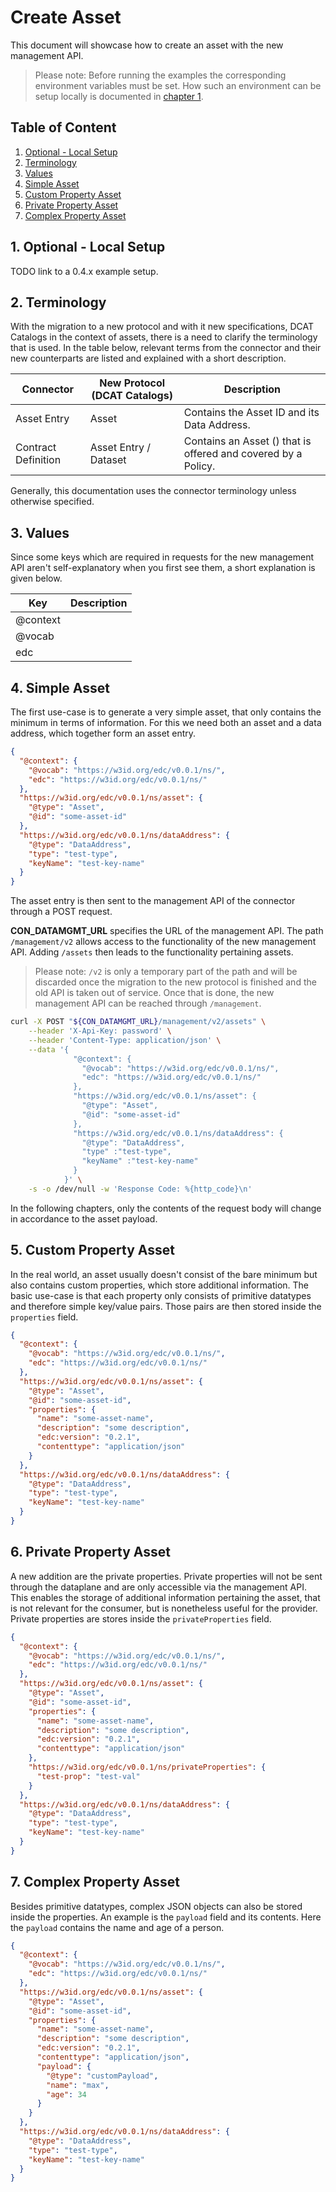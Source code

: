 # Create Asset

This document will showcase how to create an asset with the new management API.

> Please note: Before running the examples the corresponding environment variables must be set.
> How such an environment can be setup locally is documented in [chapter 1](#1-optional---local-setup).

## Table of Content

1. [Optional - Local Setup](#1-optional---local-setup)
2. [Terminology](#2-terminology)
3. [Values](#3-values)
4. [Simple Asset](#4-simple-asset)
5. [Custom Property Asset](#5-custom-property-asset)
6. [Private Property Asset](#6-private-property-asset)
7. [Complex Property Asset](#7-complex-property-asset)

## 1. Optional - Local Setup

TODO link to a 0.4.x example setup.

## 2. Terminology

With the migration to a new protocol and with it new specifications, DCAT Catalogs in the context of assets, there is a need to clarify the terminology that is used.
In the table below, relevant terms from the connector and their new counterparts are listed and explained with a short description.

| Connector           | New Protocol (DCAT Catalogs) | Description                                                   |
|---------------------|------------------------------|---------------------------------------------------------------|
| Asset Entry         | Asset                        | Contains the Asset ID and its Data Address.                   |
| Contract Definition | Asset Entry / Dataset        | Contains an Asset () that is offered and covered by a Policy. |

Generally, this documentation uses the connector terminology unless otherwise specified.

## 3. Values

Since some keys which are required in requests for the new management API aren't self-explanatory when you first see them, a short explanation is given below.

| Key      | Description |
|----------|-------------|
| @context |             |
| @vocab   |             |
| edc      |             |

## 4. Simple Asset

The first use-case is to generate a very simple asset, that only contains the minimum in terms of information.
For this we need both an asset and a data address, which together form an asset entry.

```json
{
  "@context": {
    "@vocab": "https://w3id.org/edc/v0.0.1/ns/",
    "edc": "https://w3id.org/edc/v0.0.1/ns/"
  },
  "https://w3id.org/edc/v0.0.1/ns/asset": {
    "@type": "Asset",
    "@id": "some-asset-id"
  },
  "https://w3id.org/edc/v0.0.1/ns/dataAddress": {
    "@type": "DataAddress",
    "type": "test-type",
    "keyName": "test-key-name"
  }
}
```

The asset entry is then sent to the management API of the connector through a POST request.

**CON_DATAMGMT_URL** specifies the URL of the management API.
The path `/management/v2` allows access to the functionality of the new management API.
Adding `/assets` then leads to the functionality pertaining assets.

> Please note: `/v2` is only a temporary part of the path and will be discarded once the migration to the new protocol is finished and the old API is taken out of service.
> Once that is done, the new management API can be reached through `/management`.

```bash
curl -X POST "${CON_DATAMGMT_URL}/management/v2/assets" \
    --header 'X-Api-Key: password' \
    --header 'Content-Type: application/json' \
    --data '{
              "@context": {
                "@vocab": "https://w3id.org/edc/v0.0.1/ns/",
                "edc": "https://w3id.org/edc/v0.0.1/ns/"
              },
              "https://w3id.org/edc/v0.0.1/ns/asset": {
                "@type": "Asset",
                "@id": "some-asset-id"
              },
              "https://w3id.org/edc/v0.0.1/ns/dataAddress": {
                "@type": "DataAddress",
                "type" :"test-type",
                "keyName" :"test-key-name"
              }
            }' \
    -s -o /dev/null -w 'Response Code: %{http_code}\n'
```

In the following chapters, only the contents of the request body will change in accordance to the asset payload.

## 5. Custom Property Asset

In the real world, an asset usually doesn't consist of the bare minimum but also contains custom properties, which store additional information.
The basic use-case is that each property only consists of primitive datatypes and therefore simple key/value pairs.
Those pairs are then stored inside the `properties` field.

```json
{
  "@context": {
    "@vocab": "https://w3id.org/edc/v0.0.1/ns/",
    "edc": "https://w3id.org/edc/v0.0.1/ns/"
  },
  "https://w3id.org/edc/v0.0.1/ns/asset": {
    "@type": "Asset",
    "@id": "some-asset-id",
    "properties": {
      "name": "some-asset-name",
      "description": "some description",
      "edc:version": "0.2.1",
      "contenttype": "application/json"
    }
  },
  "https://w3id.org/edc/v0.0.1/ns/dataAddress": {
    "@type": "DataAddress",
    "type": "test-type",
    "keyName": "test-key-name"
  }
}
```

## 6. Private Property Asset

A new addition are the private properties.
Private properties will not be sent through the dataplane and are only accessible via the management API.
This enables the storage of additional information pertaining the asset, that is not relevant for the consumer, but is nonetheless useful for the provider.
Private properties are stores inside the `privateProperties` field.

```json
{
  "@context": {
    "@vocab": "https://w3id.org/edc/v0.0.1/ns/",
    "edc": "https://w3id.org/edc/v0.0.1/ns/"
  },
  "https://w3id.org/edc/v0.0.1/ns/asset": {
    "@type": "Asset",
    "@id": "some-asset-id",
    "properties": {
      "name": "some-asset-name",
      "description": "some description",
      "edc:version": "0.2.1",
      "contenttype": "application/json"
    },
    "https://w3id.org/edc/v0.0.1/ns/privateProperties": {
      "test-prop": "test-val"
    }
  },
  "https://w3id.org/edc/v0.0.1/ns/dataAddress": {
    "@type": "DataAddress",
    "type": "test-type",
    "keyName": "test-key-name"
  }
}
```

## 7. Complex Property Asset

Besides primitive datatypes, complex JSON objects can also be stored inside the properties.
An example is the `payload` field and its contents.
Here the `payload` contains the name and age of a person.

```json
{
  "@context": {
    "@vocab": "https://w3id.org/edc/v0.0.1/ns/",
    "edc": "https://w3id.org/edc/v0.0.1/ns/"
  },
  "https://w3id.org/edc/v0.0.1/ns/asset": {
    "@type": "Asset",
    "@id": "some-asset-id",
    "properties": {
      "name": "some-asset-name",
      "description": "some description",
      "edc:version": "0.2.1",
      "contenttype": "application/json",
      "payload": {
        "@type": "customPayload",
        "name": "max",
        "age": 34
      }
    }
  },
  "https://w3id.org/edc/v0.0.1/ns/dataAddress": {
    "@type": "DataAddress",
    "type": "test-type",
    "keyName": "test-key-name"
  }
}
```
